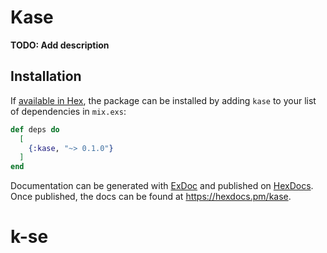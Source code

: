 # Kase

**TODO: Add description**

## Installation

If [available in Hex](https://hex.pm/docs/publish), the package can be installed
by adding `kase` to your list of dependencies in `mix.exs`:

```elixir
def deps do
  [
    {:kase, "~> 0.1.0"}
  ]
end
```

Documentation can be generated with [ExDoc](https://github.com/elixir-lang/ex_doc)
and published on [HexDocs](https://hexdocs.pm). Once published, the docs can
be found at <https://hexdocs.pm/kase>.

# k-se
